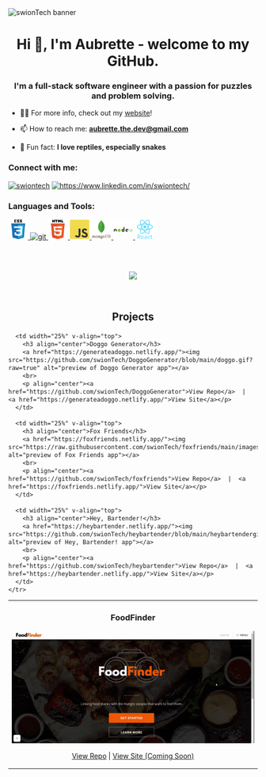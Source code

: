 <img src="https://github.com/swionTech/swionTech/blob/main/cooltones.png?raw=true" alt="swionTech banner">

<h1 align="center">Hi 👋, I'm Aubrette - welcome to my GitHub.</h1>
<h3 align="center">I'm a full-stack software engineer with a passion for puzzles and problem solving.</h3>


- 👨‍💻 For more info, check out my <a href="https://swiontech.com/">website</a>!

- 📫 How to reach me: **aubrette.the.dev@gmail.com**

- 🐍 Fun fact: **I love reptiles, especially snakes**




<h3 align="left">Connect with me:</h3>
<p align="left">
<a href="https://twitter.com/swiontech" target="blank"><img align="center" src="https://raw.githubusercontent.com/rahuldkjain/github-profile-readme-generator/master/src/images/icons/Social/twitter.svg" alt="swiontech" height="30" width="40" /></a>
<a href="https://linkedin.com/in/https://www.linkedin.com/in/swiontech/" target="blank"><img align="center" src="https://raw.githubusercontent.com/rahuldkjain/github-profile-readme-generator/master/src/images/icons/Social/linked-in-alt.svg" alt="https://www.linkedin.com/in/swiontech/" height="30" width="40" /></a>
</p>

  

<h3 align="left">Languages and Tools:</h3>
<p align="left"> <a href="https://www.w3schools.com/css/" target="_blank" rel="noreferrer"> <img src="https://raw.githubusercontent.com/devicons/devicon/master/icons/css3/css3-original-wordmark.svg" alt="css3" width="40" height="40"/> </a> <a href="https://git-scm.com/" target="_blank" rel="noreferrer"> <img src="https://www.vectorlogo.zone/logos/git-scm/git-scm-icon.svg" alt="git" width="40" height="40"/> </a> <a href="https://www.w3.org/html/" target="_blank" rel="noreferrer"> <img src="https://raw.githubusercontent.com/devicons/devicon/master/icons/html5/html5-original-wordmark.svg" alt="html5" width="40" height="40"/> </a> <a href="https://developer.mozilla.org/en-US/docs/Web/JavaScript" target="_blank" rel="noreferrer"> <img src="https://raw.githubusercontent.com/devicons/devicon/master/icons/javascript/javascript-original.svg" alt="javascript" width="40" height="40"/> </a> <a href="https://www.mongodb.com/" target="_blank" rel="noreferrer"> <img src="https://raw.githubusercontent.com/devicons/devicon/master/icons/mongodb/mongodb-original-wordmark.svg" alt="mongodb" width="40" height="40"/> </a> <a href="https://nodejs.org" target="_blank" rel="noreferrer"> <img src="https://raw.githubusercontent.com/devicons/devicon/master/icons/nodejs/nodejs-original-wordmark.svg" alt="nodejs" width="40" height="40"/> </a> <a href="https://reactjs.org/" target="_blank" rel="noreferrer"> <img src="https://raw.githubusercontent.com/devicons/devicon/master/icons/react/react-original-wordmark.svg" alt="react" width="40" height="40"/> </a> </p>
<br>
<br>

<!-- <p>&nbsp;<img align="center" src="https://github-readme-stats.vercel.app/api?username=swiontech&show_icons=true&locale=en" alt="swiontech" /></p> -->

<!-- <p><img align="center" src="https://github-readme-streak-stats.herokuapp.com/?user=swiontech&" alt="swiontech" /></p> -->
<p align="center"><a href="https://git.io/streak-stats"><img src="https://github-readme-streak-stats.herokuapp.com?user=swionTech&theme=github-dark&date_format=M%20j%5B%2C%20Y%5D"/></a></p>
<!-- [![GitHub Streak](http://github-readme-streak-stats.herokuapp.com?user=swionTech&theme=github-dark&date_format=M%20j%5B%2C%20Y%5D)](https://git.io/streak-stats) -->

<br>
<h2 align="center">Projects</h2>
<table>
  <tbody>
    <tr><td width="25%" v-align="top">
        <h3 align="center">FoodFinder</h3>
        <a href="https://github.com/swionTech/FoodFinder"><img src="https://github.com/swionTech/foodfinder/blob/main/public/images/foodfinder.gif" alt="preview of FoodFinder app"></a>
        <br>
        <p align="center"><a href="https://github.com/swionTech/FoodFinder">View Repo</a>  |  <a href=#>View Site (Coming Soon)</a></p>
      </td>
    
      <td width="25%" v-align="top">
        <h3 align="center">Doggo Generator</h3>
        <a href="https://generateadoggo.netlify.app/"><img src="https://github.com/swionTech/DoggoGenerator/blob/main/doggo.gif?raw=true" alt="preview of Doggo Generator app"></a>
        <br>
        <p align="center"><a href="https://github.com/swionTech/DoggoGenerator">View Repo</a>  |  <a href="https://generateadoggo.netlify.app/">View Site</a></p>
      </td> 

      <td width="25%" v-align="top">
        <h3 align="center">Fox Friends</h3>
        <a href="https://foxfriends.netlify.app/"><img src="https://raw.githubusercontent.com/swionTech/foxfriends/main/images/foxfriends.gif" alt="preview of Fox Friends app"></a>
        <br>
        <p align="center"><a href="https://github.com/swionTech/foxfriends">View Repo</a>  |  <a href="https://foxfriends.netlify.app/">View Site</a></p>
      </td>
    
      <td width="25%" v-align="top">
        <h3 align="center">Hey, Bartender!</h3>
        <a href="https://heybartender.netlify.app/"><img src="https://github.com/swionTech/heybartender/blob/main/heybartendergiffixed.gif" alt="preview of Hey, Bartender! app"></a>
        <br>
        <p align="center"><a href="https://github.com/swionTech/heybartender">View Repo</a>  |  <a href="https://heybartender.netlify.app/">View Site</a></p>
      </td>
    </tr>

  </tbody>
 </table>
  

        
